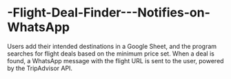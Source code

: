 # -Flight-Deal-Finder---Notifies-on-WhatsApp
Users add their intended destinations in a Google Sheet, and the program searches for flight deals based on the minimum price set. When a deal is found, a WhatsApp message with the flight URL is sent to the user, powered by the TripAdvisor API.
